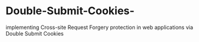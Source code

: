 # Double-Submit-Cookies-
implementing Cross-site Request Forgery protection in web applications via Double Submit Cookies
